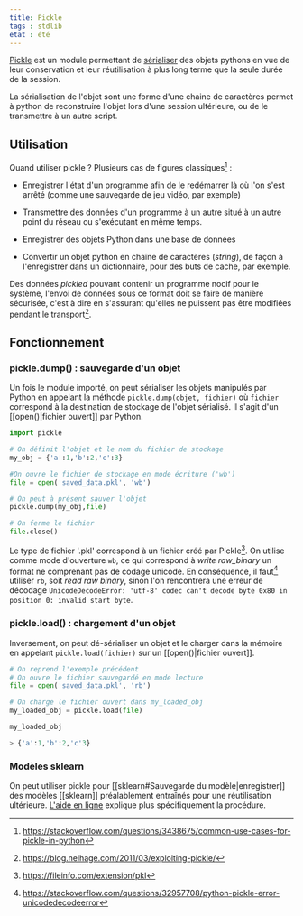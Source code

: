 ```yaml
---
title: Pickle
tags : stdlib
etat : été
---
```

[Pickle](https://docs.python.org/3/library/pickle.html)  est un module permettant de [sérialiser](https://fr.wikipedia.org/wiki/S%C3%A9rialisation) des objets pythons en vue de leur conservation et leur réutilisation à plus long terme que la seule durée de la session. 

La sérialisation de l'objet sont une forme d'une chaine de caractères permet à python de reconstruire l'objet lors d'une session ultérieure, ou de le transmettre à un autre script.

## Utilisation

Quand utiliser pickle ? Plusieurs cas de figures classiques[^1] :

- Enregistrer l'état d'un programme afin de le redémarrer là où l'on s'est arrêté (comme une sauvegarde de jeu vidéo, par exemple)

- Transmettre des données d'un programme à un autre situé à un autre point du réseau ou s'exécutant en même temps.
- Enregistrer des objets Python dans une base de données
- Convertir un objet python en chaîne de caractères (*string*), de façon à l'enregistrer dans un dictionnaire, pour des buts de cache, par exemple.

Des données *pickled* pouvant contenir un programme nocif pour le système, l'envoi de données sous ce format doit se faire de manière sécurisée, c'est à dire en s'assurant qu'elles ne puissent pas être modifiées pendant le transport[^2].

[^1]:https://stackoverflow.com/questions/3438675/common-use-cases-for-pickle-in-python
[^2]:https://blog.nelhage.com/2011/03/exploiting-pickle/
## Fonctionnement

### pickle.dump() : sauvegarde d'un objet

Un fois le module importé, on peut sérialiser les objets manipulés par Python en appelant la méthode `pickle.dump(objet, fichier)` où `fichier` correspond à la destination de stockage de l'objet sérialisé. Il s'agit d'un [[open()|fichier ouvert]] par Python.

```python
import pickle

# On définit l'objet et le nom du fichier de stockage
my_obj = {'a':1,'b':2,'c':3}

#On ouvre le fichier de stockage en mode écriture ('wb')
file = open('saved_data.pkl', 'wb')

# On peut à présent sauver l'objet
pickle.dump(my_obj,file)

# On ferme le fichier
file.close()
```

Le type de fichier '.pkl' correspond à un fichier créé par Pickle[^3]. On utilise comme mode d'ouverture `wb`, ce qui correspond à *write raw_binary* un format ne comprenant pas de codage unicode. En conséquence, il faut[^4] utiliser `rb`, soit *read raw binary*, sinon l'on rencontrera une erreur de décodage `UnicodeDecodeError: 'utf-8' codec can't decode byte 0x80 in position 0: invalid start byte`.

[^3]:https://fileinfo.com/extension/pkl
[^4]: https://stackoverflow.com/questions/32957708/python-pickle-error-unicodedecodeerror

### pickle.load() : chargement d'un objet

Inversement, on peut dé-sérialiser un objet et le charger dans la mémoire en appelant `pickle.load(fichier)` sur un [[open()|fichier ouvert]].

```python
# On reprend l'exemple précédent
# On ouvre le fichier sauvegardé en mode lecture
file = open('saved_data.pkl', 'rb')

# On charge le fichier ouvert dans my_loaded_obj
my_loaded_obj = pickle.load(file)

my_loaded_obj

> {'a':1,'b':2,'c'3}
````

### Modèles sklearn

On peut utiliser pickle pour [[sklearn#Sauvegarde du modèle\|enregistrer]] des modèles [[sklearn]] préalablement entraînés pour une réutilisation ultérieure. [L'aide en ligne](https://scikit-learn.org/stable/modules/model_persistence.html#model-persistence) explique plus spécifiquement la procédure.




